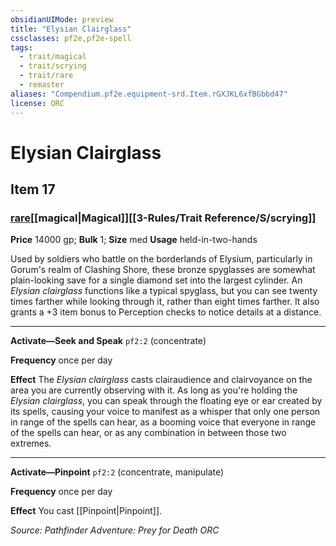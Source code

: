 ```yaml
---
obsidianUIMode: preview
title: "Elysian Clairglass"
cssclasses: pf2e,pf2e-spell
tags:
  - trait/magical
  - trait/scrying
  - trait/rare
  - remaster
aliases: "Compendium.pf2e.equipment-srd.Item.rGXJKL6xfBGbbd47"
license: ORC
---
```

# Elysian Clairglass
## Item 17
### [rare](rare.md "Rare Rarity Trait")[[magical|Magical]][[3-Rules/Trait Reference/S/scrying]]


**Price** 14000 gp; 
**Bulk** 1; **Size** med
**Usage** held-in-two-hands

Used by soldiers who battle on the borderlands of Elysium, particularly in Gorum's realm of Clashing Shore, these bronze spyglasses are somewhat plain-looking save for a single diamond set into the largest cylinder. An _Elysian clairglass_ functions like a typical spyglass, but you can see twenty times farther while looking through it, rather than eight times farther. It also grants a +3 item bonus to Perception checks to notice details at a distance.

* * *

**Activate—Seek and Speak** `pf2:2` (concentrate)

**Frequency** once per day

**Effect** The _Elysian clairglass_ casts clairaudience and clairvoyance on the area you are currently observing with it. As long as you're holding the _Elysian clairglass_, you can speak through the floating eye or ear created by its spells, causing your voice to manifest as a whisper that only one person in range of the spells can hear, as a booming voice that everyone in range of the spells can hear, or as any combination in between those two extremes.

* * *

**Activate—Pinpoint** `pf2:2` (concentrate, manipulate)

**Frequency** once per day

**Effect** You cast [[Pinpoint|Pinpoint]].

*Source: Pathfinder Adventure: Prey for Death*
*ORC*